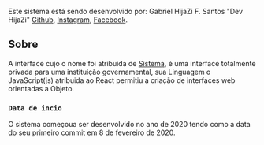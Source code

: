 Este sistema está sendo desenvolvido por: Gabriel HijaZi F. Santos "Dev HijaZi"
[Github](https://github.com/devhijazi),
[Instagram](https://www.instagram.com/hijazi_gabriel/),
[Facebook](https://www.facebook.com/aleajacta.est.7731).

## Sobre

A interface cujo o nome foi atribuida de [Sistema](https://sistema-site.herokuapp.com/),
é uma interface totalmente privada para uma instituição governamental, sua Linguagem o
JavaScript(js) atribuida ao React permitiu a criação de interfaces web orientadas a Objeto.

### `Data de incio`

O sistema começoua ser desenvolvido no ano de 2020 tendo como a data do seu primeiro commit em
8 de fevereiro de 2020.

